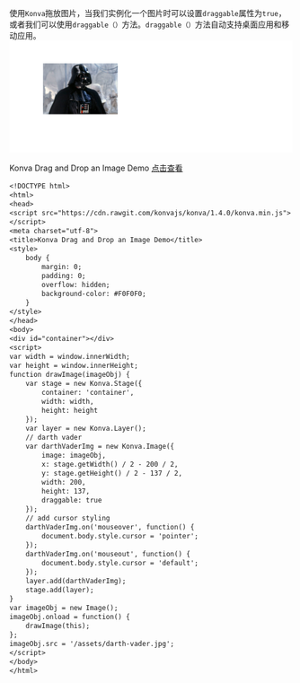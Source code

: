 使用`Konva`拖放图片，当我们实例化一个图片时可以设置`draggable`属性为`true`，  
或者我们可以使用`draggable（）`方法。`draggable（）`方法自动支持桌面应用和移动应用。  
![](images/drag-image.png) 

Konva Drag and Drop an Image Demo  [点击查看](https://konvajs.github.io/downloads/code/drag_and_drop/Drag_an_Image.html)   


    <!DOCTYPE html>
    <html>
    <head>
    <script src="https://cdn.rawgit.com/konvajs/konva/1.4.0/konva.min.js"></script>
    <meta charset="utf-8">
    <title>Konva Drag and Drop an Image Demo</title>
    <style>
        body {
            margin: 0;
            padding: 0;
            overflow: hidden;
            background-color: #F0F0F0;
        }
    </style>
    </head>
    <body>
    <div id="container"></div>
    <script>
    var width = window.innerWidth;
    var height = window.innerHeight;
    function drawImage(imageObj) {
        var stage = new Konva.Stage({
            container: 'container',
            width: width,
            height: height
        });
        var layer = new Konva.Layer();
        // darth vader
        var darthVaderImg = new Konva.Image({
            image: imageObj,
            x: stage.getWidth() / 2 - 200 / 2,
            y: stage.getHeight() / 2 - 137 / 2,
            width: 200,
            height: 137,
            draggable: true
        });
        // add cursor styling
        darthVaderImg.on('mouseover', function() {
            document.body.style.cursor = 'pointer';
        });
        darthVaderImg.on('mouseout', function() {
            document.body.style.cursor = 'default';
        });
        layer.add(darthVaderImg);
        stage.add(layer);
    }
    var imageObj = new Image();
    imageObj.onload = function() {
        drawImage(this);
    };
    imageObj.src = '/assets/darth-vader.jpg';
    </script>
    </body>
    </html>